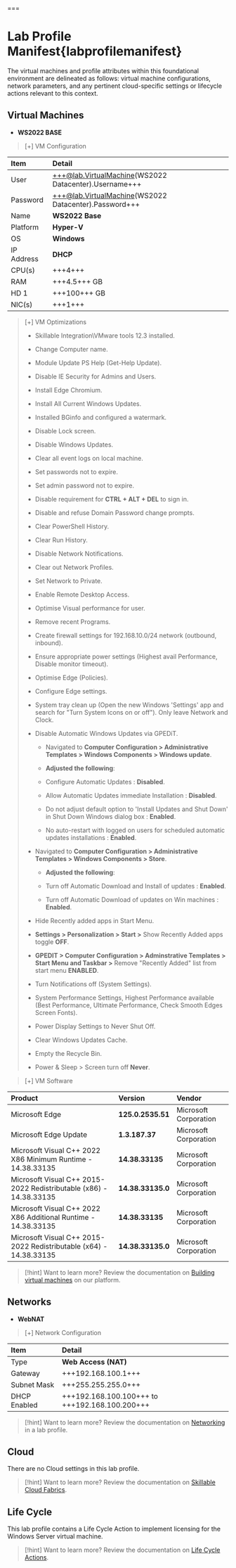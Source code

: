 ===

# Lab Profile Manifest{labprofilemanifest}
The virtual machines and profile attributes within this foundational environment are delineated as follows: virtual machine configurations, network parameters, and any pertinent cloud-specific settings or lifecycle actions relevant to this context.

## Virtual Machines
- **WS2022 BASE**

>[+] VM Configuration
>
| Item | Detail |
|:---------|:---------|
| User | +++@lab.VirtualMachine(WS2022 Datacenter).Username+++ |
| Password | +++@lab.VirtualMachine(WS2022 Datacenter).Password+++ |
| Name   | **WS2022 Base** |
| Platform | **Hyper-V** |
| OS | **Windows** |
| IP Address   | **DHCP**   |
| CPU(s) | +++4+++ |
| RAM | +++4.5+++ GB |
| HD 1 | +++100+++ GB |
| NIC(s) | +++1+++ |

>[+]  VM Optimizations
>
> - Skillable Integration\VMware tools 12.3 installed.
>
> - Change Computer name. 
>
> - Module Update PS Help (Get-Help Update).
>
> - Disable IE Security for Admins and Users.
>
> - Install Edge Chromium.
>
> - Install All Current Windows Updates. 
>
> - Installed BGinfo and configured a watermark.
>
> - Disable Lock screen.
>
> - Disable Windows Updates.
>
> - Clear all event logs on local machine.
>
> - Set passwords not to expire.
>
> - Set admin password not to expire.
>
> - Disable requirement for **CTRL + ALT + DEL** to sign in.
>
> - Disable and refuse Domain Password change prompts. 
>
> - Clear PowerShell History.
>
> - Clear Run History.
>
> - Disable Network Notifications.
>
> - Clear out Network Profiles.
>
> - Set Network to Private.
>
> - Enable Remote Desktop Access.
>
> - Optimise Visual performance for user.
>
> - Remove recent Programs.
>
> - Create firewall settings for 192.168.10.0/24 network (outbound, inbound).
>
> - Ensure appropriate power settings (Highest avail Performance, Disable monitor timeout).
>
> - Optimise Edge (Policies).
>
> - Configure Edge settings.
>
> - System tray clean up (Open the new Windows 'Settings' app and search for "Turn System Icons on or off"). Only leave Network and Clock.
>
> - Disable Automatic Windows Updates via GPEDiT.
>
>    - Navigated to **Computer Configuration >  Administrative Templates > Windows Components > Windows update**.  
>
>    - **Adjusted the following**: 
>
>    - Configure Automatic Updates : **Disabled**. 
>
>    - Allow Automatic Updates immediate Installation : **Disabled**. 
>
>    - Do not adjust default option to 'Install Updates and Shut Down' in Shut Down Windows dialog box : **Enabled**.  
>
 >   - No auto-restart with logged on users for scheduled automatic updates installations : **Enabled**. 
 > 
>  - Navigated to **Computer Configuration > Administrative Templates > Windows Components > Store**.  
>
>    - **Adjusted the following**:
>
>    - Turn off Automatic Download and Install of updates : **Enabled**.  
>
>    - Turn off Automatic Download of updates on Win machines : **Enabled**.
>  
> -  Hide Recently added apps in Start Menu.
>
>   - **Settings > Personalization > Start >** Show Recently Added apps toggle **OFF**.
>
>  - **GPEDIT > Computer Configuration > Adminstrative Templates > Start Menu and Taskbar >** Remove "Recently Added" list from start menu **ENABLED**. 
>
> -  Turn Notifications off (System Settings).
>
> -  System Performance Settings, Highest Performance available (Best Performance, Ultimate Performance, Check Smooth Edges Screen Fonts). 
>
> -  Power Display Settings to Never Shut Off. 
>
> -  Clear Windows Updates Cache. 
>
> -  Empty the Recycle Bin. 
>
> -  Power & Sleep > Screen turn off **Never**.
>

>[+] VM Software
>
|Product|Version|Vendor|
|:--|:--|:--|
|Microsoft Edge|                                                     **125.0.2535.51**|  Microsoft Corporation| 
|Microsoft Edge Update|                                              **1.3.187.37**|     Microsoft Corporation|                           
|Microsoft Visual C++ 2022 X86 Minimum Runtime - 14.38.33135|        **14.38.33135**|    Microsoft Corporation|     
|Microsoft Visual C++ 2015-2022 Redistributable (x86) - 14.38.33135| **14.38.33135.0**|  Microsoft Corporation|     
|Microsoft Visual C++ 2022 X86 Additional Runtime - 14.38.33135|     **14.38.33135**|    Microsoft Corporation|     
|Microsoft Visual C++ 2015-2022 Redistributable (x64) - 14.38.33135| **14.38.33135.0**|  Microsoft Corporation| 

>[!hint] Want to learn more? Review the documentation on [Building virtual machines](https://docs.skillable.com/v1/docs/best-practices-for-building-virtual-machines) on our platform.

## Networks

- **WebNAT**

>[+] Network Configuration
>
|Item|Detail|
|:----|:----|
|Type|**Web Access (NAT)**|
|Gateway|+++192.168.100.1+++|
|Subnet Mask|+++255.255.255.0+++|
|DHCP Enabled|+++192.168.100.100+++ to +++192.168.100.200+++|

>[!hint] Want to learn more? Review the documentation on [Networking](https://docs.skillable.com/v1/docs/implementing-network-policies-and-managing-restrictions-for-lab-environments) in a lab profile.

## Cloud
There are no Cloud settings in this lab profile.

>[!hint] Want to learn more? Review the documentation on [Skillable Cloud Fabrics](https://docs.skillable.com/docs/cloud-fabric-explanation).

## Life Cycle
This lab profile contains a Life Cycle Action to implement licensing for the Windows Server virtual machine.

>[!hint] Want to learn more? Review the documentation on [Life Cycle Actions](https://docs.skillable.com/docs/life-cycle-actions-5).
